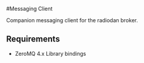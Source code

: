 #Messaging Client

Companion messaging client for the radiodan broker.

## Requirements

* ZeroMQ 4.x Library bindings

